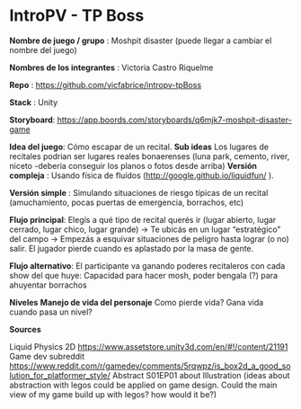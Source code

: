 # IntroPV - TP Boss

**Nombre de juego / grupo** : Moshpit disaster (puede llegar a cambiar el nombre del juego)

**Nombres de los integrantes** : Victoria Castro Riquelme 

**Repo** : https://github.com/vicfabrice/intropv-tpBoss 

**Stack** : Unity 

**Storyboard**: https://app.boords.com/storyboards/q6mjk7-moshpit-disaster-game 

**Idea del juego**: Cómo escapar de un recital. 
**Sub ideas** Los lugares de recitales podrian ser lugares reales bonaerenses (luna park, cemento, river, niceto -deberia conseguir los planos o fotos desde arriba)
**Versión compleja** : Usando física de fluídos (http://google.github.io/liquidfun/ ). 

**Versión simple** : Simulando situaciones de riesgo típicas de un recital (amuchamiento, pocas puertas de emergencia, borrachos, etc)

**Flujo principal**: Elegís a qué tipo de recital querés ir (lugar abierto, lugar cerrado, lugar chico, lugar grande) -> Te ubicás en un lugar “estratégico” del campo -> Empezás a esquivar situaciones de peligro hasta lograr (o no) salir. El jugador pierde cuando es aplastado por la masa de gente. 

**Flujo alternativo**: El participante va ganando poderes recitaleros con cada show del que huye: Capacidad para hacer mosh, poder bengala (?) para ahuyentar borrachos

**Niveles**
**Manejo de vida del personaje** Como pierde vida? Gana vida cuando pasa un nivel?

**Sources** 

Liquid Physics 2D https://www.assetstore.unity3d.com/en/#!/content/21191
Game dev subreddit https://www.reddit.com/r/gamedev/comments/5rqwpz/is_box2d_a_good_solution_for_platformer_style/
Abstract S01EP01 about Illustration (ideas about abstraction with legos could be applied on game design. Could the main view of my game build up with legos? how would it be?)
